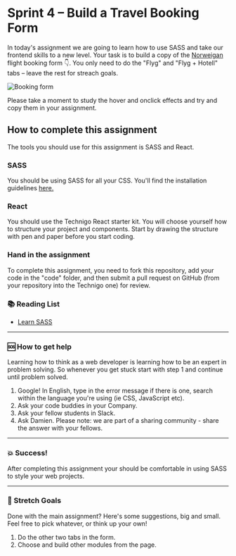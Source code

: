 # Sprint 4 – Build a Travel Booking Form

In today's assignment we are going to learn how to use SASS and take our frontend skills to a new level. Your task is to build a copy of the [Norweigan](https://www.norwegian.com/se/) flight booking form :point_down:. You only need to do the "Flyg" and "Flyg + Hotell" tabs – leave the rest for streach goals. 

![Booking form](https://github.com/Technigo/assignment-sass/raw/master/norweigan.png)

Please take a moment to study the hover and onclick effects and try and copy them in your assignment. 


## How to complete this assignment

The tools you should use for this assignment is SASS and React. 

### SASS

You should be using SASS for all your CSS. You'll find the installation guidelines [here.](http://sass-lang.com/install)

### React

You should use the Technigo React starter kit. You will choose yourself how to structure your project and components. Start by drawing the structure with pen and paper before you start coding. 

### Hand in the assignment

To complete this assignment, you need to fork this repository, add your code in the "code" folder, and then submit a pull request on GitHub (from your repository into the Technigo one) for review.

### :books: Reading List

* [Learn SASS](http://sass-lang.com/guide)

---

### :sos: How to get help
Learning how to think as a web developer is learning how to be an expert in problem solving. So whenever you get stuck start with step 1 and continue until problem solved.

1. Google! In English, type in the error message if there is one, search within the language you're using (ie CSS, JavaScript etc).
2. Ask your code buddies in your Company.
3. Ask your fellow students in Slack.
4. Ask Damien. Please note: we are part of a sharing community - share the answer with your fellows.

---

### :boom: Success!

After completing this assignment your should be comfortable in using SASS to style your web projects. 

---

### :runner: Stretch Goals

Done with the main assignment? Here's some suggestions, big and small. Feel free to pick whatever, or think up your own!

1. Do the other two tabs in the form. 
1. Choose and build other modules from the page. 
